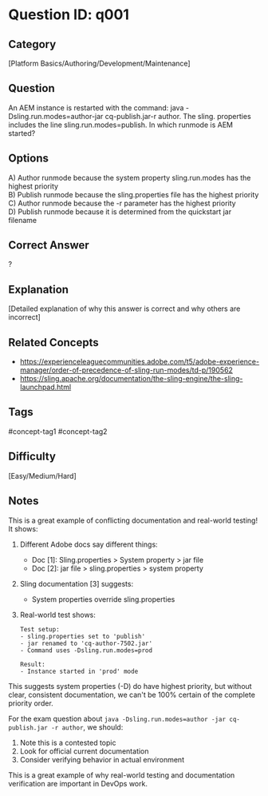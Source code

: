 # Question ID: q001

## Category
[Platform Basics/Authoring/Development/Maintenance]

## Question
An AEM instance is restarted with the command: java -Dsling.run.modes=author-jar cq-publish.jar-r author. The sling. properties includes the line sling.run.modes=publish.
In which runmode is AEM started?

## Options
A) Author runmode because the system property sling.run.modes has the highest priority  <br /> 
B) Publish runmode because the sling.properties file has the highest priority  <br /> 
C) Author runmode because the -r parameter has the highest priority <br /> 
D) Publish runmode because it is determined from the quickstart jar filename  <br /> 

## Correct Answer
?

## Explanation
[Detailed explanation of why this answer is correct and why others are incorrect]

## Related Concepts
- https://experienceleaguecommunities.adobe.com/t5/adobe-experience-manager/order-of-precedence-of-sling-run-modes/td-p/190562
- https://sling.apache.org/documentation/the-sling-engine/the-sling-launchpad.html

## Tags
#concept-tag1 #concept-tag2

## Difficulty
[Easy/Medium/Hard]

## Notes
This is a great example of conflicting documentation and real-world testing! It shows:

1. Different Adobe docs say different things:
   - Doc [1]: Sling.properties > System property > jar file
   - Doc [2]: jar file > sling.properties > system property 

2. Sling documentation [3] suggests:
   - System properties override sling.properties

3. Real-world test shows:
   ```
   Test setup:
   - sling.properties set to 'publish'
   - jar renamed to 'cq-author-7502.jar'
   - Command uses -Dsling.run.modes=prod
   
   Result:
   - Instance started in 'prod' mode
   ```

This suggests system properties (-D) do have highest priority, but without clear, consistent documentation, we can't be 100% certain of the complete priority order.

For the exam question about `java -Dsling.run.modes=author -jar cq-publish.jar -r author`, we should:
1. Note this is a contested topic
2. Look for official current documentation
3. Consider verifying behavior in actual environment

This is a great example of why real-world testing and documentation verification are important in DevOps work.